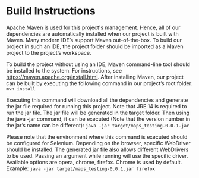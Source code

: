 # Build Instructions

[Apache Maven](https://maven.apache.org) is used for this project's management. Hence,
all of our dependencies are automatically installed when our project is built with Maven. Many
modern IDE’s support Maven out-of-the-box. To build our project in such an IDE, the project
folder should be imported as a Maven project to the project’s workspace.

To build the project without using an IDE, Maven command-line tool should be installed to the
system. For instructions, see https://maven.apache.org/install.html. After installing Maven, our
project can be built by executing the following command in our project’s root folder:
`mvn install`

Executing this command will download all the dependencies and generate the jar file required
for running this project. Note that JRE 14 is required to run the jar file. The jar file will be
generated in the target folder. Then using the java -jar command, it can be executed (Note that the
version number in the jar’s name can be different):
`java -jar target/maps_testing-0.0.1.jar`

Please note that the environment where this command is executed should be configured for Selenium. Depending on the browser, specific WebDriver should be installed. The generated jar file also allows different WebDrivers to be used. Passing an argument while running will use the specific driver. Available options are opera, chrome, firefox. Chrome is used by default. Example:
`java -jar target/maps_testing-0.0.1.jar firefox`
